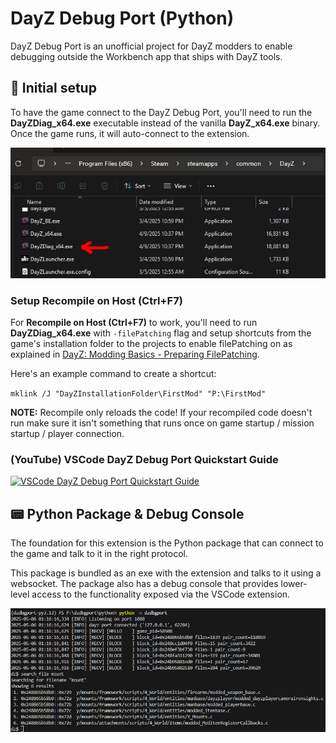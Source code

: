 # DayZ Debug Port (Python)

DayZ Debug Port is an unofficial project for DayZ modders to enable debugging outside the Workbench app that ships with DayZ tools.

## 🔧 Initial setup

To have the game connect to the DayZ Debug Port, you'll need to run the **DayZDiag_x64.exe** executable instead of the vanilla **DayZ_x64.exe** binary. Once the game runs, it will auto-connect to the extension.

![dayzdiag](https://raw.githubusercontent.com/yuvalino/dzdbgport/refs/heads/main/resources/screen-dayzdiag.jpg)

### Setup **Recompile on Host (Ctrl+F7)**

For **Recompile on Host (Ctrl+F7)** to work, you'll need to run **DayZDiag_x64.exe** with `-filePatching` flag and setup shortcuts from the game's installation folder to the projects to enable filePatching on as explained in [DayZ: Modding Basics - Preparing FilePatching](https://community.bistudio.com/wiki/DayZ:Modding_Basics?useskin=vector#Preparing_FilePatching).

Here's an example command to create a shortcut:

`mklink /J "DayZInstallationFolder\FirstMod" "P:\FirstMod"`

**NOTE:** Recompile only reloads the code! If your recompiled code doesn't run make sure it isn't something that runs once on game startup / mission startup / player connection.

### (YouTube) VSCode DayZ Debug Port Quickstart Guide
[![VSCode DayZ Debug Port Quickstart Guide](https://img.youtube.com/vi/PI5-3fOhSI4/0.jpg)](https://www.youtube.com/watch?v=PI5-3fOhSI4 "VSCode DayZ Debug Port Quickstart Guide")

## 📟 Python Package & Debug Console

The foundation for this extension is the Python package that can connect to the game and talk to it in the right protocol.

This package is bundled as an exe with the extension and talks to it using a websocket. The package also has a debug console that provides lower-level access to the functionality exposed via the VSCode extension.

![console](https://raw.githubusercontent.com/yuvalino/dzdbgport/refs/heads/main/resources/screen-console.jpg)